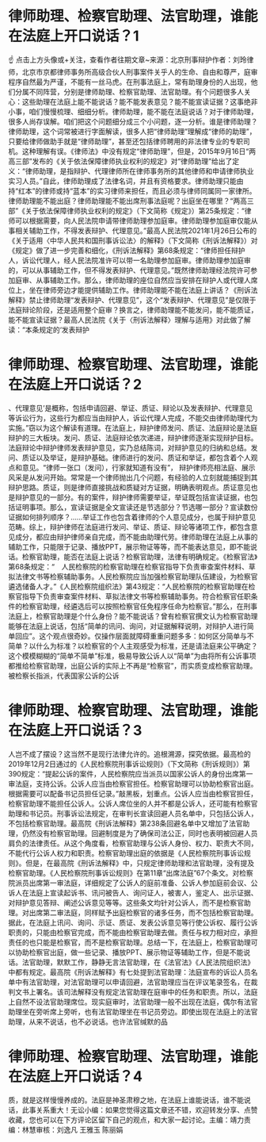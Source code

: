# 律师助理、检察官助理、法官助理，谁能在法庭上开口说话？1

☝ 点击上方头像或+关注，查看作者往期文章~来源：北京刑事辩护作者：刘玲律师，北京市京都律师事务所高级合伙人刑事案件关乎人的生命、自由和尊严，庭审程序自然最为严谨，不能有一丝马虎。在刑事法庭上，常有助理身份的人出现，他们分属不同阵营，分别是律师助理、检察官助理、法官助理。有个问题很多人关心：这些助理在法庭上能不能说话？能不能发表意见？能不能宣读证据？这事绝非小事，咱们慢慢梳理、细细分析。律师助理，能不能在法庭说话？对于律师助理，很多人尚存误解。咱们把这个问题细分成三个小问题，逐一分析。谁是律师助理？律师助理，这个词常被进行字面解读，很多人把“律师助理”理解成“律师的助理”，只要给律师做助手就是“律师助理”，甚至还包括律师聘用的非法律专业的专职司机。这种理解有误。《律师法》中没有规定“律师助理”，但是，2015年9月16日“两高三部”发布的《关于依法保障律师执业权利的规定》对“律师助理”给出了定义：“律师助理，是指辩护、代理律师所在律师事务所的其他律师和申请律师执业实习人员。”自此，律师助理成了法律名词，并且有资格要求。律师助理只能由持“红本”的律师或持“蓝本”的实习律师来担任，而且必须与律师同属同一家律所。律师助理能不能出庭？律师助理能不能出席刑事法庭呢？出庭坐在哪里？“两高三部”《关于依法保障律师执业权利的规定》（下文简称《规定》）第25条规定：“律师可以根据需要，向人民法院申请带律师助理参加庭审。律师助理参加庭审仅能从事相关辅助工作，不得发表辩护、代理意见。”最高人民法院2021年1月26日公布的《关于适用〈中华人民共和国刑事诉讼法〉的解释》（下文简称《刑诉法解释》）对《规定》做了进一步完善和细化，《刑诉法解释》第68条规定：“律师担任辩护人，诉讼代理人，经人民法院准许可以带一名助理参加庭审。律师助理参加庭审的，可以从事辅助工作，但不得发表辩护、代理意见。”既然律师助理经法院许可参加庭审、从事辅助工作。那么，律师助理的座位自然应当安排在辩护人或代理人席位上，坐在律师旁边才能提供辅助工作。律师助理能不能在法庭上讲话？《刑诉法解释》禁止律师助理“发表辩护、代理意见”，这个“发表辩护、代理意见”是仅限于法庭辩论阶段，还是适用整个庭审？换言之，律师助理能不能发问，能不能质证，能不能宣读证据？最高人民法院《关于〈刑诉法解释〉理解与适用》对此做了解读：“本条规定的‘发表辩护

# 律师助理、检察官助理、法官助理，谁能在法庭上开口说话？2

、代理意见’是概称，包括申请回避、举证、质证、辩论以及发表辩护、代理意见等诉讼行为，这些行为都应当由辩护人，诉讼代理人完成，不能交由律师助理代为实施。”窃以为这个解读有道理。在法庭上，辩护律师发问、质证、法庭辩论是法庭辩护的三大板块。发问、质证、法庭辩论依次递进，辩护律师逐渐实现辩护目标。法庭辩论中辩护律师发表辩护意见，实乃总结陈词，对辩护意见的归纳和总结。发问、质证以及举证，是辩护基础。律师进行的发问、质证和举证，都包含着个人观点和意见。“律师一张口（发问），行家就知道有没有”， 辩护律师亮相法庭、展示风采是从发问开始。常常是一个律师抛出几个问题，有经验的人立刻就能捕捉到其辩护思路。质证，则是律师直接挑战和质疑对方证据，明确表明观点。质证意见也是辩护意见的一部分。有的案件，辩护律师需要举证，举证既包括宣读证据，也包括证明事项。那么，宣读证据是全文宣读还是节选部分？节选哪一部分？宣读数份证据如何排列顺序？……举证工作也包含着律师的个人意见成分，也属于辩护意见范畴。综上，辩护律师在法庭进行发问、举证、质证、辩论等诸项工作，都包含意见成分，都应由辩护律师亲自完成，而不能由助理代劳。律师助理在法庭上从事的辅助工作，只能限于记录、播放PPT，展示物证等等，而不能表达意见，即不能说话。检察官助理，能否在法庭上说话？检察官助理，法律有明确规定。《检察官法》第68条规定：“　人民检察院的检察官助理在检察官指导下负责审查案件材料、草拟法律文书等检察辅助事务。人民检察院应当加强检察官助理队伍建设，为检察官遴选储备人才。”《人民检察院组织法》第43规定：“人民检察院的检察官助理在检察官指导下负责审查案件材料、草拟法律文书等检察辅助事务。符合检察官任职条件的检察官助理，经遴选后可以按照检察官任免程序任命为检察官。”那么，在刑事法庭上，检察官助理是个什么身份？能不能说话？曾有检察官撰文认为检察官助理能够在法庭上说话，包括“简单的讯问、询问，对证据解释说明，对辩护人进行简单回应”。这个观点很奇妙。仅操作层面就障碍重重问题多多：如何区分简单与不简单？以什么为标准？以检察官的个人主观感受为标准，还是请法庭来公平确定？这个模模糊糊的“简单不简单”标准，极易导致公诉人以“简单”为由将所有公诉事项都推给检察官助理，出庭公诉的实际上不再是“检察官”，而实质变成检察官助理。被检察长指派，代表国家公诉的公诉

# 律师助理、检察官助理、法官助理，谁能在法庭上开口说话？3

人岂不成了摆设？这当然不是现行法律允许的。追根溯源，探究依据。最高检的2019年12月2日通过的《人民检察院刑事诉讼规则》（下文简称《刑诉规则》）第390规定：“提起公诉的案件，人民检察院应当派员以国家公诉人的身份出席第一审法庭，支持公诉。公诉人应当由检察官担任。检察官助理可以协助检察官出庭。根据需要可以配备书记员担任记录。”敲黑板，划重点。公诉人应当由检察官担任，检察官助理不能担任公诉人。公诉人席位坐的人并不都是公诉人，还可能有检察官助理和书记员。刑事诉讼法规定，在审判长宣读回避人员名单中，只包括公诉人，不包括检察官助理。最高院《刑诉法解释》第238条回避名单中又增加了法官助理，仍然没有检察官助理。回避制度是为了确保司法公正，同时也表明被回避人员肩负的法律责任。从这个角度看，检察官助理与公诉人身份、权力、职责大不同，不能代行公诉人权力和职责。检察官助理出庭的依据是《人民检察院刑事诉讼规则》。但是，在最高院《刑诉法解释》中，只规定律师助理和法官助理，没有提及检察官助理。《人民检察院刑事诉讼规则》在第11章“出席法庭”67个条文。对检察院派员出席第一审法庭，详细规定了公诉人的庭前准备、公诉人参加庭前会议、公诉人在法庭上宣读起诉书、讯问被告人、询问证人，被害人，鉴定人、出示证据、对辩护意见答辩、阐述公诉意见等等。这些条文均针对公诉人，而不是检察官助理。对出席第二审法庭，同样赋予出庭检察官的诸多任务，而不包括检察官助理。据此，在法庭上讯问、询问、示证、质证、发表公诉意见等行使公诉权、履行公诉职责的，只能由检察官完成，而不能由检察官助理去做。责任与权力相对应，承担责任的也只能是检察官，而不是检察官助理。总结一下，在法庭上，检察官助理可以协助检察官出庭，做一些记录、播放PPT、展示物证等辅助工作，但是不能说话。法官助理，默默工作，静静无言法官助理，在《法官法》《人民法院组织法》中都有规定。最高院《刑诉法解释》有七处提到法官助理：法庭宣布的诉讼人员名单中有法官助理，对法官助理可以申请回避，法官助理应当在评议笔录签名，在裁判文书上署名。该司法解释没有规定法官助理在庭审中的任务和职责。所以，法庭上自然不设法官助理席位。现实庭审时，法官助理一般不出现在法庭，偶尔有法官助理坐在旁听席上旁听，也有法官助理坐在书记员旁边。即使出现在法庭上的法官助理，从来不说话，也不必说话。也许法官缄默的品

# 律师助理、检察官助理、法官助理，谁能在法庭上开口说话？4

质，就是这样慢慢养成的。法庭是神圣肃穆之地，在法庭上谁能说话，谁不能说话，此事关系重大！无讼小编：如果您觉得这篇文章还不错，欢迎转发分享、点赞收藏，您也可以在下方评论区留下自己的观点，和大家一起讨论。主编：靖力责编：林慧审核：刘逸凡 王雅玉 陈丽娟

